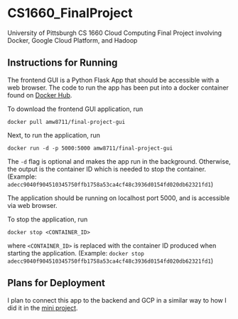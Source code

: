 # CS1660_FinalProject
University of Pittsburgh CS 1660 Cloud Computing Final Project involving Docker, Google Cloud Platform, and Hadoop

## Instructions for Running

The frontend GUI is a Python Flask App that should be accessible with a web browser. The code to run the app has been put into a docker container found on [Docker Hub](https://hub.docker.com/r/amw8711/final-project-gui).

To download the frontend GUI application, run 

```
docker pull amw8711/final-project-gui
```

Next, to run the application, run 

```
docker run -d -p 5000:5000 amw8711/final-project-gui
```

The `-d` flag is optional and makes the app run in the background. Otherwise, the output is the container ID which is needed to stop the container. (Example:  `adecc9040f904510345750ffb1758a53ca4cf48c3936d0154fd020db62321fd1`)

The application should be running on localhost port 5000, and is accessible via web browser.

To stop the application, run
```
docker stop <CONTAINER_ID> 
```

where `<CONTAINER_ID>` is replaced with the container ID produced when starting the application. (Example: `docker stop adecc9040f904510345750ffb1758a53ca4cf48c3936d0154fd020db62321fd1`)

## Plans for Deployment

I plan to connect this app to the backend and GCP in a similar way to how I did it in the [mini project](https://github.com/wippra/CS1660_MiniProject).
